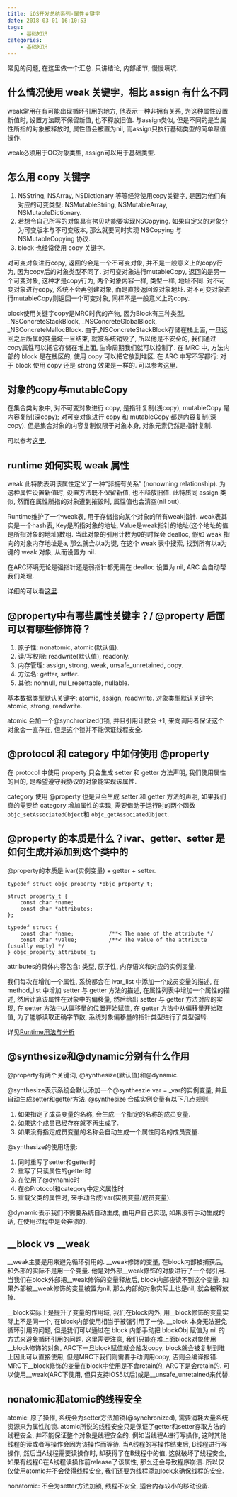 ```yaml
---
title: iOS开发总结系列-属性关键字
date: 2018-03-01 16:10:53
tags:
    - 基础知识
categories: 
    - 基础知识
---
```


常见的问题, 在这里做一个汇总. 只讲结论, 内部细节, 慢慢填坑.

## 什么情况使用 weak 关键字，相比 assign 有什么不同
weak常用在有可能出现循环引用的地方, 他表示一种非拥有关系, 为这种属性设置新值时, 设置方法既不保留新值, 也不释放旧值. 与assign类似, 但是不同的是当属性所指的对象被释放时, 属性值会被置为nil, 而assign只执行基础类型的简单赋值操作. 

weak必须用于OC对象类型, assign可以用于基础类型.

## 怎么用 copy 关键字
1. NSString, NSArray, NSDictionary 等等经常使用copy关键字, 是因为他们有对应的可变类型: NSMutableString, NSMutableArray, NSMutableDictionary. 
2. 若想令自己所写的对象具有拷贝功能要实现NSCopying. 如果自定义的对象分为可变版本与不可变版本, 那么就要同时实现 NSCopying 与 NSMutableCopying 协议.
3. block 也经常使用 copy 关键字. 

对可变对象进行copy, 返回的会是一个不可变对象, 并不是一般意义上的copy行为, 因为copy后的对象类型不同了.
对可变对象进行mutableCopy, 返回的是另一个可变对象, 这种才是copy行为, 两个对象内容一样, 类型一样, 地址不同.
对不可变对象进行copy, 系统不会再创建对象, 而是直接返回源对象地址.
对不可变对象进行mutableCopy则返回一个可变对象, 同样不是一般意义上的copy.
    
block使用关键字copy是MRC时代的产物, 因为Block有三种类型, _NSConcreteStackBlock, _NSConcreteGlobalBlock, _NSConcreteMallocBlock. 由于_NSConcreteStackBlock存储在栈上面, 一旦返回之后所属的变量域一旦结束, 就被系统销毁了, 所以他是不安全的, 我们通过copy属性可以把它存储在堆上面, 生命周期我们就可以控制了. 在 MRC 中, 方法内部的 block 是在栈区的, 使用 copy 可以把它放到堆区. 在 ARC 中写不写都行: 对于 block 使用 copy 还是 strong 效果是一样的. 可以参考[这里](http://hchong.net/2017/07/04/Block%E7%94%A8%E6%B3%95%E4%B8%8E%E5%8E%9F%E7%90%86%E5%88%86%E6%9E%90/).

## 对象的copy与mutableCopy
在集合类对象中, 对不可变对象进行 copy, 是指针复制(浅copy), mutableCopy 是内容复制(深copy); 对可变对象进行 copy 和 mutableCopy 都是内容复制(深copy). 但是集合对象的内容复制仅限于对象本身, 对象元素仍然是指针复制. 

可以参考[这里](http://hchong.net/2016/09/21/%E5%B1%9E%E6%80%A7%E4%BF%AE%E9%A5%B0%E7%AC%A6%E4%B9%8Bcopy%E5%92%8Cstrong/).

## runtime 如何实现 weak 属性
weak 此特质表明该属性定义了一种“非拥有关系” (nonowning relationship). 为这种属性设置新值时, 设置方法既不保留新值, 也不释放旧值. 此特质同 assign 类似, 然而在属性所指的对象遭到摧毁时, 属性值也会清空(nil out).

Runtime维护了一个weak表, 用于存储指向某个对象的所有weak指针. weak表其实是一个hash表, Key是所指对象的地址, Value是weak指针的地址(这个地址的值是所指对象的地址)数组. 当此对象的引用计数为0的时候会 dealloc, 假如 weak 指向的对象内存地址是a, 那么就会以a为键, 在这个 weak 表中搜索, 找到所有以a为键的 weak 对象, 从而设置为 nil. 

在ARC环境无论是强指针还是弱指针都无需在 dealloc 设置为 nil, ARC 会自动帮我们处理.

详细的可以看[这里](http://www.cocoachina.com/ios/20170328/18962.html).

## @property中有哪些属性关键字？/ @property 后面可以有哪些修饰符？
1. 原子性: nonatomic, atomic(默认值).
2. 读/写权限: readwrite(默认值), readonly.
3. 内存管理: assign, strong, weak, unsafe_unretained, copy.
4. 方法名: getter, setter.
5. 其他: nonnull, null_resettable, nullable.

基本数据类型默认关键字: atomic, assign, readwrite. 对象类型默认关键字: atomic, strong, readwrite.

atomic 会加一个@synchronized()锁, 并且引用计数会 +1, 来向调用者保证这个对象会一直存在, 但是这个锁并不能保证线程安全. 

## @protocol 和 category 中如何使用 @property
在 protocol 中使用 property 只会生成 setter 和 getter 方法声明, 我们使用属性的目的, 是希望遵守我协议的对象能实现该属性.

category 使用 @property 也是只会生成 setter 和 getter 方法的声明, 如果我们真的需要给 category 增加属性的实现, 需要借助于运行时的两个函数`objc_setAssociatedObject`和
`objc_getAssociatedObject`.

## @property 的本质是什么？ivar、getter、setter 是如何生成并添加到这个类中的
@property的本质是 ivar(实例变量) + getter + setter.

```
typedef struct objc_property *objc_property_t;

struct property_t {
    const char *name;
    const char *attributes;
};

typedef struct {
    const char *name;           /**< The name of the attribute */
    const char *value;          /**< The value of the attribute (usually empty) */
} objc_property_attribute_t;
```
attributes的具体内容包含: 类型, 原子性, 内存语义和对应的实例变量.

我们每次在增加一个属性, 系统都会在 ivar_list 中添加一个成员变量的描述, 在 method_list 中增加 setter 与 getter 方法的描述, 在属性列表中增加一个属性的描述, 然后计算该属性在对象中的偏移量, 然后给出 setter 与 getter 方法对应的实现, 在 setter 方法中从偏移量的位置开始赋值, 在 getter 方法中从偏移量开始取值, 为了能够读取正确字节数, 系统对象偏移量的指针类型进行了类型强转.

详见[Runtime用法与分析](http://hchong.net/2017/12/11/Runtime%E7%94%A8%E6%B3%95%E4%B8%8E%E5%88%86%E6%9E%90/)
## @synthesize和@dynamic分别有什么作用
@property有两个关键词, @synthesize(默认值)和@dynamic. 

@synthesize表示系统会默认添加一个@syntheszie var = _var的实例变量, 并且自动生成setter和getter方法. @synthesize 合成实例变量有以下几点规则:
 
1. 如果指定了成员变量的名称, 会生成一个指定的名称的成员变量.
2. 如果这个成员已经存在就不再生成了.
3. 如果没有指定成员变量的名称会自动生成一个属性同名的成员变量.

@synthesize的使用场景: 

1. 同时重写了setter和getter时
2. 重写了只读属性的getter时
3. 在使用了@dynamic时
4. 在@Protocol和category中定义属性时
5. 重载父类的属性时, 来手动合成Ivar(实例变量/成员变量).


@dynamic表示我们不需要系统自动生成, 由用户自己实现, 如果没有手动生成的话, 在使用过程中是会奔溃的.
## __block vs __weak
__weak主要是用来避免循环引用的. __weak修饰的变量, 在block内部被捕获后, 和外部的实际不是用一个变量. 他是对外部__weak修饰的对象进行了一个弱引用. 当我们在block外部把__weak修饰的变量释放后, block内部夜读不到这个变量. 如果外部被__weak修饰的变量被置为nil, 那么内部的对象实际上也是nil, 就会被释放掉. 

__block实际上是提升了变量的作用域, 我们在block内外, 用__block修饰的变量实际上不是同一个, 在block内部使用相当于被强引用了一份. __block 本身无法避免循环引用的问题, 但是我们可以通过在 block 内部手动把 blockObj 赋值为 nil 的方式来避免循环引用的问题. 
这里需要注意, 我们只能在堆上面block对象使用__block修饰的对象, ARC下一旦block赋值就会触发copy, block就会被复制到堆上因此可以直接使用, 但是MRC下我们则需要手动调用copy, 否则会编译报错.
MRC下__block修饰的变量在block中使用是不會retain的, ARC下是会retain的. 可以使用__weak(ARC下使用, 但只支持iOS5以后)或是__unsafe_unretained来代替.
## nonatomic和atomic的线程安全
atomic: 原子操作, 系统会为setter方法加锁(@synchronized), 需要消耗大量系统资源来为属性加锁. atomic所说的线程安全只是保证了getter和setter存取方法的线程安全, 并不能保证整个对象是线程安全的. 
例如当线程A进行写操作, 这时其他线程的读或者写操作会因为该操作而等待. 当A线程的写操作结束后, B线程进行写操作, 然后当A线程需要读操作时, 却获得了在B线程中的值, 这就破坏了线程安全, 如果有线程C在A线程读操作前release了该属性, 那么还会导致程序崩溃. 所以仅仅使用atomic并不会使得线程安全, 我们还要为线程添加lock来确保线程的安全.

nonatomic: 不会为setter方法加锁, 线程不安全, 适合内存较小的移动设备.


